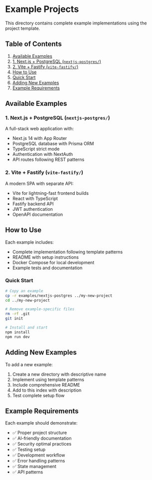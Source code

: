 # Example Projects

This directory contains complete example implementations using the project template.

## Table of Contents

1. [Available Examples](#available-examples)
  2. [1. Next.js + PostgreSQL (`nextjs-postgres/`)](#1-nextjs-postgresql-nextjs-postgres)
  3. [2. Vite + Fastify (`vite-fastify/`)](#2-vite-fastify-vite-fastify)
4. [How to Use](#how-to-use)
  5. [Quick Start](#quick-start)
6. [Adding New Examples](#adding-new-examples)
7. [Example Requirements](#example-requirements)

## Available Examples

### 1. Next.js + PostgreSQL (`nextjs-postgres/`)
A full-stack web application with:
- Next.js 14 with App Router
- PostgreSQL database with Prisma ORM
- TypeScript strict mode
- Authentication with NextAuth
- API routes following REST patterns

### 2. Vite + Fastify (`vite-fastify/`)
A modern SPA with separate API:
- Vite for lightning-fast frontend builds
- React with TypeScript
- Fastify backend API
- JWT authentication
- OpenAPI documentation

## How to Use

Each example includes:
- Complete implementation following template patterns
- README with setup instructions
- Docker Compose for local development
- Example tests and documentation

### Quick Start
```bash
# Copy an example
cp -r examples/nextjs-postgres ../my-new-project
cd ../my-new-project

# Remove example-specific files
rm -rf .git
git init

# Install and start
npm install
npm run dev
```

## Adding New Examples

To add a new example:
1. Create a new directory with descriptive name
2. Implement using template patterns
3. Include comprehensive README
4. Add to this index with description
5. Test complete setup flow

## Example Requirements

Each example should demonstrate:
- ✅ Proper project structure
- ✅ AI-friendly documentation
- ✅ Security optimal practices
- ✅ Testing setup
- ✅ Development workflow
- ✅ Error handling patterns
- ✅ State management
- ✅ API patterns